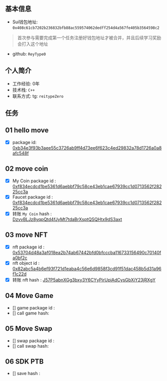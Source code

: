 ## 基本信息
- Sui钱包地址: `0x408c61cb7202b236832bfb88ac559574062dedff254d4a567fe405b3564598c2`
> 首次参与需要完成第一个任务注册好钱包地址才被合并，并且后续学习奖励会打入这个地址
- github: `ReyType0`

## 个人简介
- 工作经验: 0年
- 技术栈: `C++`
- 联系方式: tg: `reitypeZero` 

## 任务

##   01 hello move  
- [x] package id: [0xb34e3f93b3aee55c3726ab9ff4d73ee6f623c4ed29832a78d1726a0a8afc548f](https://testnet.suivision.xyz/package/0xb34e3f93b3aee55c3726ab9ff4d73ee6f623c4ed29832a78d1726a0a8afc548f)

##   02 move coin
- [x] My Coin package id : [0xf834ecdcd1be5361d6aebbf79c58ce43eb1cae67939cc1d0713562f28225cc3a](https://suivision.xyz/package/0xf834ecdcd1be5361d6aebbf79c58ce43eb1cae67939cc1d0713562f28225cc3a)
- [x] Faucet package id : [0xf834ecdcd1be5361d6aebbf79c58ce43eb1cae67939cc1d0713562f28225cc3a](https://suivision.xyz/package/0xf834ecdcd1be5361d6aebbf79c58ce43eb1cae67939cc1d0713562f28225cc3a)
- [x] 转账 `My Coin` hash : [DzvvBLJz8yqpQtd4fJyMt7tdaBrXsptQSQHtx9dS3axt](https://suivision.xyz/txblock/DzvvBLJz8yqpQtd4fJyMt7tdaBrXsptQSQHtx9dS3axt)

##   03 move NFT
- [x] nft package id : [0x53704d48a3af018ea2b74ab67442bfd0bfcccba116733156490c70140fa0bf2c](https://suivision.xyz/package/0x53704d48a3af018ea2b74ab67442bfd0bfcccba116733156490c70140fa0bf2c)
- [x] nft object id : [0x82abc5a4b6ef93f721d1eaba4c56e6d9858f3cd91f51dac458b5d31a96f1c22d](https://suivision.xyz/object/0x82abc5a4b6ef93f721d1eaba4c56e6d9858f3cd91f51dac458b5d31a96f1c22d)
- [x] 转账 nft hash : [J57P5abnXGg3bxy3Y6CYyPirUpiAdCysGbXiY23jRXgY](https://suivision.xyz/txblock/J57P5abnXGg3bxy3Y6CYyPirUpiAdCysGbXiY23jRXgY)

##   04 Move Game
- [] game package id :
- [] call game hash:

##   05 Move Swap
- [] swap package id :
- [] call swap hash:

##   06 SDK PTB
- [] save hash :
